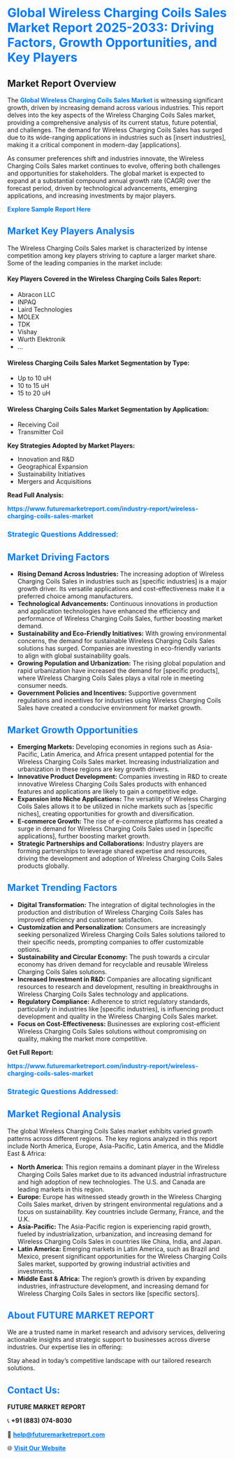 <h1 style="color: #007BFF;">Global Wireless Charging Coils Sales Market Report 2025-2033: Driving Factors, Growth Opportunities, and Key Players</h1>

<section id="overview">
<h2>Market Report Overview</h2>
<p>The <a href="https://www.futuremarketreport.com/industry-report/wireless-charging-coils-sales-market" style="color: #007BFF; text-decoration: none;"><strong>Global Wireless Charging Coils Sales Market</strong></a> is witnessing significant growth, driven by increasing demand across various industries. This report delves into the key aspects of the Wireless Charging Coils Sales market, providing a comprehensive analysis of its current status, future potential, and challenges. The demand for Wireless Charging Coils Sales has surged due to its wide-ranging applications in industries such as [insert industries], making it a critical component in modern-day [applications].</p>
<p>As consumer preferences shift and industries innovate, the Wireless Charging Coils Sales market continues to evolve, offering both challenges and opportunities for stakeholders. The global market is expected to expand at a substantial compound annual growth rate (CAGR) over the forecast period, driven by technological advancements, emerging applications, and increasing investments by major players.</p>
</section>

<section id="overview">
<p><a href="https://www.futuremarketreport.com/request-sample/reportId=109753" style="color: #007BFF; text-decoration: none;"><strong>Explore Sample Report Here</strong></a></p>
</section>

<section id="key-players">
<h2 style="color: #007BFF;">Market Key Players Analysis</h2>
<p>The Wireless Charging Coils Sales market is characterized by intense competition among key players striving to capture a larger market share. Some of the leading companies in the market include:</p>
<h4>Key Players Covered in the Wireless Charging Coils Sales Report:</h4>
<ul><li>Abracon LLC</li><li>INPAQ</li><li>Laird Technologies</li><li>MOLEX</li><li>TDK</li><li>Vishay</li><li>Wurth Elektronik</li><li>...</li></ul>
<h4>Wireless Charging Coils Sales Market Segmentation by Type:</h4>
<ul><li>Up to 10 uH</li><li>10 to 15 uH</li><li>15 to 20 uH</li></ul>

<h4>Wireless Charging Coils Sales Market Segmentation by Application:</h4>
<ul><li>Receiving Coil</li><li>Transmitter Coil</li></ul>
<p><strong>Key Strategies Adopted by Market Players:</strong></p>
<ul>
<li>Innovation and R&D</li>
<li>Geographical Expansion</li>
<li>Sustainability Initiatives</li>
<li>Mergers and Acquisitions</li>
</ul>
</section>

<section>
<p><strong>Read Full Analysis: </strong></p><a href="https://www.futuremarketreport.com/industry-report/wireless-charging-coils-sales-market" style="color: #007BFF; text-decoration: none;"><strong>https://www.futuremarketreport.com/industry-report/wireless-charging-coils-sales-market</strong></a>
<h3 style="color: #007BFF;">Strategic Questions Addressed:</h3>
</section>

<section id="driving-factors">
<h2 style="color: #007BFF;">Market Driving Factors</h2>
<ul>
<li><strong>Rising Demand Across Industries:</strong> The increasing adoption of Wireless Charging Coils Sales in industries such as [specific industries] is a major growth driver. Its versatile applications and cost-effectiveness make it a preferred choice among manufacturers.</li>
<li><strong>Technological Advancements:</strong> Continuous innovations in production and application technologies have enhanced the efficiency and performance of Wireless Charging Coils Sales, further boosting market demand.</li>
<li><strong>Sustainability and Eco-Friendly Initiatives:</strong> With growing environmental concerns, the demand for sustainable Wireless Charging Coils Sales solutions has surged. Companies are investing in eco-friendly variants to align with global sustainability goals.</li>
<li><strong>Growing Population and Urbanization:</strong> The rising global population and rapid urbanization have increased the demand for [specific products], where Wireless Charging Coils Sales plays a vital role in meeting consumer needs.</li>
<li><strong>Government Policies and Incentives:</strong> Supportive government regulations and incentives for industries using Wireless Charging Coils Sales have created a conducive environment for market growth.</li>
</ul>
</section>

<section id="growth-opportunities">
<h2 style="color: #007BFF;">Market Growth Opportunities</h2>
<ul>
<li><strong>Emerging Markets:</strong> Developing economies in regions such as Asia-Pacific, Latin America, and Africa present untapped potential for the Wireless Charging Coils Sales market. Increasing industrialization and urbanization in these regions are key growth drivers.</li>
<li><strong>Innovative Product Development:</strong> Companies investing in R&D to create innovative Wireless Charging Coils Sales products with enhanced features and applications are likely to gain a competitive edge.</li>
<li><strong>Expansion into Niche Applications:</strong> The versatility of Wireless Charging Coils Sales allows it to be utilized in niche markets such as [specific niches], creating opportunities for growth and diversification.</li>
<li><strong>E-commerce Growth:</strong> The rise of e-commerce platforms has created a surge in demand for Wireless Charging Coils Sales used in [specific applications], further boosting market growth.</li>
<li><strong>Strategic Partnerships and Collaborations:</strong> Industry players are forming partnerships to leverage shared expertise and resources, driving the development and adoption of Wireless Charging Coils Sales products globally.</li>
</ul>
</section>

<section id="trending-factors">
<h2 style="color: #007BFF;">Market Trending Factors</h2>
<ul>
<li><strong>Digital Transformation:</strong> The integration of digital technologies in the production and distribution of Wireless Charging Coils Sales has improved efficiency and customer satisfaction.</li>
<li><strong>Customization and Personalization:</strong> Consumers are increasingly seeking personalized Wireless Charging Coils Sales solutions tailored to their specific needs, prompting companies to offer customizable options.</li>
<li><strong>Sustainability and Circular Economy:</strong> The push towards a circular economy has driven demand for recyclable and reusable Wireless Charging Coils Sales solutions.</li>
<li><strong>Increased Investment in R&D:</strong> Companies are allocating significant resources to research and development, resulting in breakthroughs in Wireless Charging Coils Sales technology and applications.</li>
<li><strong>Regulatory Compliance:</strong> Adherence to strict regulatory standards, particularly in industries like [specific industries], is influencing product development and quality in the Wireless Charging Coils Sales market.</li>
<li><strong>Focus on Cost-Effectiveness:</strong> Businesses are exploring cost-efficient Wireless Charging Coils Sales solutions without compromising on quality, making the market more competitive.</li>
</ul>
</section>

<section>
<p><strong>Get Full Report: </strong></p><a href="https://www.futuremarketreport.com/industry-report/wireless-charging-coils-sales-market" style="color: #007BFF; text-decoration: none;"><strong>https://www.futuremarketreport.com/industry-report/wireless-charging-coils-sales-market</strong></a>
<h3 style="color: #007BFF;">Strategic Questions Addressed:</h3>
</section>


<section id="regional-analysis">
<h2 style="color: #007BFF;">Market Regional Analysis</h2>
<p>The global Wireless Charging Coils Sales market exhibits varied growth patterns across different regions. The key regions analyzed in this report include North America, Europe, Asia-Pacific, Latin America, and the Middle East & Africa:</p>
<ul>
<li><strong>North America:</strong> This region remains a dominant player in the Wireless Charging Coils Sales market due to its advanced industrial infrastructure and high adoption of new technologies. The U.S. and Canada are leading markets in this region.</li>
<li><strong>Europe:</strong> Europe has witnessed steady growth in the Wireless Charging Coils Sales market, driven by stringent environmental regulations and a focus on sustainability. Key countries include Germany, France, and the U.K.</li>
<li><strong>Asia-Pacific:</strong> The Asia-Pacific region is experiencing rapid growth, fueled by industrialization, urbanization, and increasing demand for Wireless Charging Coils Sales in countries like China, India, and Japan.</li>
<li><strong>Latin America:</strong> Emerging markets in Latin America, such as Brazil and Mexico, present significant opportunities for the Wireless Charging Coils Sales market, supported by growing industrial activities and investments.</li>
<li><strong>Middle East & Africa:</strong> The region’s growth is driven by expanding industries, infrastructure development, and increasing demand for Wireless Charging Coils Sales in sectors like [specific sectors].</li>
</ul>
</section>

<footer>
<h2 style="color: #007BFF;">About FUTURE MARKET REPORT</h2>
<p>We are a trusted name in market research and advisory services, delivering actionable insights and strategic support to businesses across diverse industries. Our expertise lies in offering:</p>

<p>Stay ahead in today’s competitive landscape with our tailored research solutions.</p>

<h2 style="color: #007BFF;">Contact Us:</h2>
<p><strong>FUTURE MARKET REPORT</strong></p>
<p>📞 <strong>+91 (883) 074-8030</strong></p>
<p>📧 <strong><a href="mailto:help@futuremarketreport.com" style="color: #007BFF;">help@futuremarketreport.com</a></strong></p>
<p>🌐 <strong><a href="https://www.futuremarketreport.com/" style="color: #007BFF;">Visit Our Website</a></strong></p>
</footer>